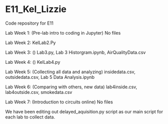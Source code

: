 # E11_Kel_Lizzie
Code repository for E11

Lab Week 1: (Pre-lab intro to coding in Jupyter) No files

Lab Week 2: KelLab2.Py

Lab Week 3: () Lab3.py, Lab 3 Historgram.ipynb, AirQualityData.csv

Lab Week 4: () KelLab4.py

Lab Week 5: (Collecting all data and analyzing) insidedata.csv, outsidedata.csv, Lab 5 Data Analysis.ipynb

Lab Week 6: (Comparing with others, new data) lab4inside.csv, lab4outside.csv, smokedata.csv

Lab Week 7: (Introduction to circuits online) No files


We have been editing out delayed_aquisition.py script as our main script for each lab to collect data.
